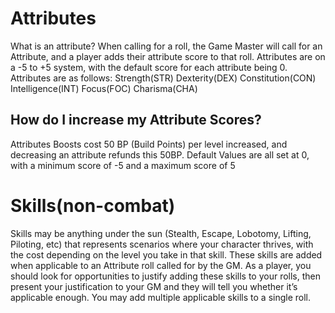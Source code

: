 # Attributes

What is an attribute?
When calling for a roll, the Game Master will call for an Attribute, and a player adds their attribute score to that roll. Attributes are on a -5 to +5 system, with the default score for each attribute being 0. Attributes are as follows:
Strength(STR)
Dexterity(DEX)
Constitution(CON)
Intelligence(INT)
Focus(FOC)
Charisma(CHA)

## How do I increase my Attribute Scores?

Attributes Boosts cost 50 BP (Build Points) per level increased, and decreasing an attribute refunds this 50BP. Default Values are all set at 0, with a minimum score of -5 and a maximum score of 5

# Skills(non-combat)

Skills may be anything under the sun (Stealth, Escape, Lobotomy, Lifting, Piloting, etc) that represents scenarios where your character thrives, with the cost depending on the level you take in that skill. These skills are added when applicable to an Attribute roll called for by the GM. As a player, you should look for opportunities to justify adding these skills to your rolls, then present your justification to your GM and they will tell you whether it’s applicable enough. You may add multiple applicable skills to a single roll.
